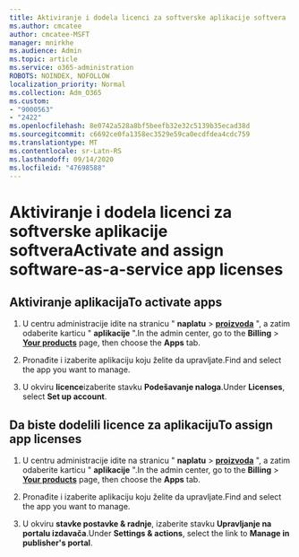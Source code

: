 ```yaml
---
title: Aktiviranje i dodela licenci za softverske aplikacije softvera
ms.author: cmcatee
author: cmcatee-MSFT
manager: mnirkhe
ms.audience: Admin
ms.topic: article
ms.service: o365-administration
ROBOTS: NOINDEX, NOFOLLOW
localization_priority: Normal
ms.collection: Adm_O365
ms.custom:
- "9000563"
- "2422"
ms.openlocfilehash: 8e0742a528a8bf5beefb32e32c5139b35ecad38d
ms.sourcegitcommit: c6692ce0fa1358ec3529e59ca0ecdfdea4cdc759
ms.translationtype: MT
ms.contentlocale: sr-Latn-RS
ms.lasthandoff: 09/14/2020
ms.locfileid: "47698588"
---
```

# <a name="activate-and-assign-software-as-a-service-app-licenses"></a><span data-ttu-id="a1e98-102">Aktiviranje i dodela licenci za softverske aplikacije softvera</span><span class="sxs-lookup"><span data-stu-id="a1e98-102">Activate and assign software-as-a-service app licenses</span></span> 

## <a name="to-activate-apps"></a><span data-ttu-id="a1e98-103">Aktiviranje aplikacija</span><span class="sxs-lookup"><span data-stu-id="a1e98-103">To activate apps</span></span>

1. <span data-ttu-id="a1e98-104">U centru administracije idite na stranicu " **naplatu**  >  **[proizvoda](https://go.microsoft.com/fwlink/p/?linkid=842054)** ", a zatim odaberite karticu " **aplikacije** ".</span><span class="sxs-lookup"><span data-stu-id="a1e98-104">In the admin center, go to the **Billing** > **[Your products](https://go.microsoft.com/fwlink/p/?linkid=842054)** page, then choose the **Apps** tab.</span></span>

2. <span data-ttu-id="a1e98-105">Pronađite i izaberite aplikaciju koju želite da upravljate.</span><span class="sxs-lookup"><span data-stu-id="a1e98-105">Find and select the app you want to manage.</span></span>

3. <span data-ttu-id="a1e98-106">U okviru **licence**izaberite stavku **Podešavanje naloga**.</span><span class="sxs-lookup"><span data-stu-id="a1e98-106">Under **Licenses**, select **Set up account**.</span></span>  

## <a name="to-assign-app-licenses"></a><span data-ttu-id="a1e98-107">Da biste dodelili licence za aplikaciju</span><span class="sxs-lookup"><span data-stu-id="a1e98-107">To assign app licenses</span></span>

1. <span data-ttu-id="a1e98-108">U centru administracije idite na stranicu " **naplatu**  >  **[proizvoda](https://go.microsoft.com/fwlink/p/?linkid=842054)** ", a zatim odaberite karticu " **aplikacije** ".</span><span class="sxs-lookup"><span data-stu-id="a1e98-108">In the admin center, go to the **Billing** > **[Your products](https://go.microsoft.com/fwlink/p/?linkid=842054)** page, then choose the **Apps** tab.</span></span>

2. <span data-ttu-id="a1e98-109">Pronađite i izaberite aplikaciju koju želite da upravljate.</span><span class="sxs-lookup"><span data-stu-id="a1e98-109">Find and select the app you want to manage.</span></span>  

3. <span data-ttu-id="a1e98-110">U okviru **stavke postavke & radnje**, izaberite stavku **Upravljanje na portalu izdavača**.</span><span class="sxs-lookup"><span data-stu-id="a1e98-110">Under **Settings & actions**, select the link to **Manage in publisher's portal**.</span></span>